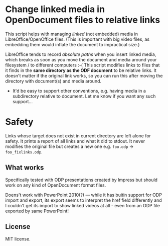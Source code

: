# Change linked media in OpenDocument files to relative links

This script helps with managing *linked* (not embedded) media in LibreOffice/OpenOffice files.
(This is important with big video files, as embedding them would inflate the document to impractical size.)

LibreOffice tends to record *absolute paths* when you insert linked media, which breaks as soon as you move the document and media around your filesystem / to different computers :-(
This script modifies links to files that it finds in the **same directory as the ODF document** to be relative links.
It doesn't matter if the original link works, so you can run this after moving the directory with document(s) and media around. 

 - It'd be easy to support other conventions, e.g. having media in a subdirectory relative to document.
   Let me know if you want any such support...

# Safety

Links whose target does not exist in current directory are left alone for safety.
It prints a report of all links and what it did to stdout.
It never modifies the original file but creates a new one e.g. `foo.odp` -> `foo_fixlinks.odp`.

## What works

Specifically tested with ODP presentations created by Impress but should work on any kind of OpenDocument format files.

Doens't work with PowerPoint 2010(?) — while it has buitin support for ODP import and export, its export seems to interpret the href field differently and I couldn't get its import to show linked videos at all - even from an ODP file exported by same PowerPoint!

## License

MIT license.
